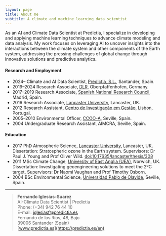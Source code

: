 ```yaml
---
layout: page
title: About me
subtitle: A climate and machine learning data scientist
---
```


As an AI and Climate Data Scientist at Predictia, I specialize in developing and applying machine learning techniques to advance climate modeling and data analysis. My work focuses on leveraging AI to uncover insights into the interactions between the climate system and other components of the Earth system, addressing the pressing challenges of global change through innovative solutions and predictive analytics. 

#### Research and Employment
- 2024– Climate and AI Data Scientist, [Predictia, S.L.](https://predictia.es/en), Santander, Spain.
- 2019–2024 Research Associate, [DLR](https://www.dlr.de/en/pa), Oberpfaffenhofen, Germany.
- 2017–2019 Research Associate, [Spanish National Research Council](https://ac2.iqfr.csic.es/en/the-group/staff/27-former/60-fernando-iglesias-suarez), Madrid, Spain.
- 2016 Research Associate, [Lancaster University](https://www.lancaster.ac.uk/), Lancaster, UK.
- 2012 Research Assistant, [Centro de Investigação em Gestão](https://www.isg.pt/cigest-centro-de-investigacao-em-gestao/), Lisbon, Portugal.
- 2005–2010 Environmental Officer, [CCOO-A](https://andalucia.ccoo.es/Inicio), Seville, Spain.
- 2004 Undergraduate Research Assistant, AIMCRA, Seville, Spain.

#### Education
- 2017 PhD Atmospheric Science, [Lancaster University](https://www.research.lancs.ac.uk/portal/en/people/fernando-iglesias-suarez(a7855411-53e4-4dc0-8e30-4349cef2899a).html), Lancaster, UK. Dissertation: Stratospheric ozone in the Earth system. Supervisors: Dr Paul J. Young and Prof Oliver Wild. [doi:10.17635/lancaster/thesis/308](https://doi.org/10.17635/lancaster/thesis/308)
- 2011 MSc Climate Change, [University of East Anglia (UEA)](https://www.uea.ac.uk/), Norwich, UK. Dissertation: Investigating geoengineering solutions to meet the 2ºC target. Supervisors: Dr Naomi Vaughan and Prof Timothy Osborn.
- 2004 BSc Environmental Science, [Universidad Pablo de Olavide](https://www.upo.es/portal/impe/web/portada/index.html), Seville, Spain.

---
> **Fernando Iglesias-Suarez**  
> AI-Climate Data Scientist | Predictia  
> Phone: (+34) 942 76 44 10  
> E-mail: [iglesiasf@predictia.es](mailto:iglesiasf@predictia.es)  
> Fernando de los Ríos, 48, Bajo  
> 39006 Santander (Spain)  
> [www.predictia.es](https://predictia.es/en)
